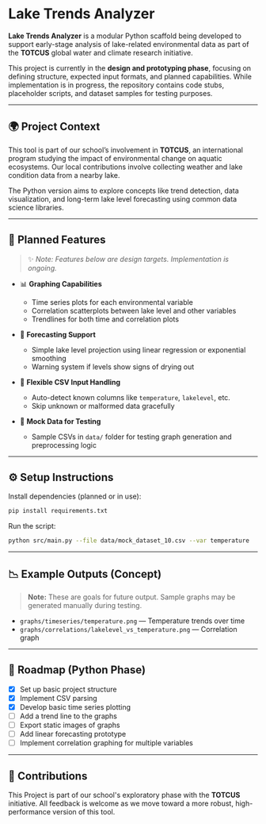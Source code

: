 # Lake Trends Analyzer

**Lake Trends Analyzer** is a modular Python scaffold being developed to support early-stage analysis of lake-related environmental data as part of the **TOTCUS** global water and climate research initiative.

This project is currently in the **design and prototyping phase**, focusing on defining structure, expected input formats, and planned capabilities. While implementation is in progress, the repository contains code stubs, placeholder scripts, and dataset samples for testing purposes.

---

## 🌍 Project Context

This tool is part of our school’s involvement in **TOTCUS**, an international program studying the impact of environmental change on aquatic ecosystems. Our local contributions involve collecting weather and lake condition data from a nearby lake.

The Python version aims to explore concepts like trend detection, data visualization, and long-term lake level forecasting using common data science libraries.

---

## 🧰 Planned Features

> ✨ *Note: Features below are design targets. Implementation is ongoing.*

- 📊 **Graphing Capabilities**
  - Time series plots for each environmental variable
  - Correlation scatterplots between lake level and other variables
  - Trendlines for both time and correlation plots

- 🔮 **Forecasting Support**
  - Simple lake level projection using linear regression or exponential smoothing
  - Warning system if levels show signs of drying out

- 🧱 **Flexible CSV Input Handling**
  - Auto-detect known columns like `temperature`, `lakelevel`, etc.
  - Skip unknown or malformed data gracefully

- 🧪 **Mock Data for Testing**
  - Sample CSVs in `data/` folder for testing graph generation and preprocessing logic


---

## ⚙️ Setup Instructions

Install dependencies (planned or in use):

```bash
pip install requirements.txt
```

Run the script:

```bash
python src/main.py --file data/mock_dataset_10.csv --var temperature
```

---

## 📉 Example Outputs (Concept)

> **Note:** These are goals for future output. Sample graphs may be generated manually during testing.

- `graphs/timeseries/temperature.png` — Temperature trends over time
- `graphs/correlations/lakelevel_vs_temperature.png` — Correlation graph

---

## 🧭 Roadmap (Python Phase)

- [x] Set up basic project structure
- [x] Implement CSV parsing
- [x] Develop basic time series plotting
- [ ] Add a trend line to the graphs
- [ ] Export static images of graphs
- [ ] Add linear forecasting prototype
- [ ] Implement correlation graphing for multiple variables

---

## 🤝 Contributions

This Project is part of our school's exploratory phase with the **TOTCUS** initiative. All feedback is welcome as we move toward a more robust, high-performance version of this tool.
